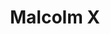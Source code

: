 ---
title: "Malcolm X"
hashtag: "malcolm-x"
tags:
  - American
  - Activist
  - Orator
  - Human Being
---